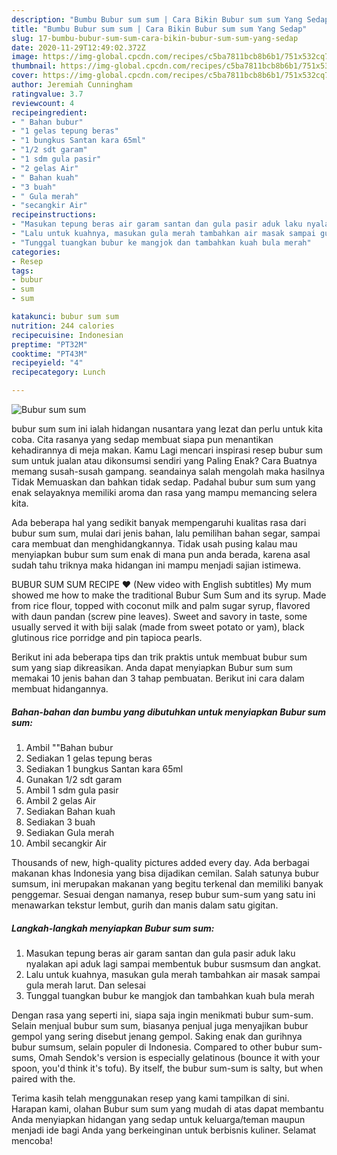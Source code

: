 ```yaml
---
description: "Bumbu Bubur sum sum | Cara Bikin Bubur sum sum Yang Sedap"
title: "Bumbu Bubur sum sum | Cara Bikin Bubur sum sum Yang Sedap"
slug: 17-bumbu-bubur-sum-sum-cara-bikin-bubur-sum-sum-yang-sedap
date: 2020-11-29T12:49:02.372Z
image: https://img-global.cpcdn.com/recipes/c5ba7811bcb8b6b1/751x532cq70/bubur-sum-sum-foto-resep-utama.jpg
thumbnail: https://img-global.cpcdn.com/recipes/c5ba7811bcb8b6b1/751x532cq70/bubur-sum-sum-foto-resep-utama.jpg
cover: https://img-global.cpcdn.com/recipes/c5ba7811bcb8b6b1/751x532cq70/bubur-sum-sum-foto-resep-utama.jpg
author: Jeremiah Cunningham
ratingvalue: 3.7
reviewcount: 4
recipeingredient:
- " Bahan bubur"
- "1 gelas tepung beras"
- "1 bungkus Santan kara 65ml"
- "1/2 sdt garam"
- "1 sdm gula pasir"
- "2 gelas Air"
- " Bahan kuah"
- "3 buah"
- " Gula merah"
- "secangkir Air"
recipeinstructions:
- "Masukan tepung beras air garam santan dan gula pasir aduk laku nyalakan api aduk lagi sampai membentuk bubur susmsum dan angkat."
- "Lalu untuk kuahnya, masukan gula merah tambahkan air masak sampai gula merah larut. Dan selesai"
- "Tunggal tuangkan bubur ke mangjok dan tambahkan kuah bula merah"
categories:
- Resep
tags:
- bubur
- sum
- sum

katakunci: bubur sum sum 
nutrition: 244 calories
recipecuisine: Indonesian
preptime: "PT32M"
cooktime: "PT43M"
recipeyield: "4"
recipecategory: Lunch

---
```



![Bubur sum sum](https://img-global.cpcdn.com/recipes/c5ba7811bcb8b6b1/751x532cq70/bubur-sum-sum-foto-resep-utama.jpg)


bubur sum sum ini ialah hidangan nusantara yang lezat dan perlu untuk kita coba. Cita rasanya yang sedap membuat siapa pun menantikan kehadirannya di meja makan.
Kamu Lagi mencari inspirasi resep bubur sum sum untuk jualan atau dikonsumsi sendiri yang Paling Enak? Cara Buatnya memang susah-susah gampang. seandainya salah mengolah maka hasilnya Tidak Memuaskan dan bahkan tidak sedap. Padahal bubur sum sum yang enak selayaknya memiliki aroma dan rasa yang mampu memancing selera kita.

Ada beberapa hal yang sedikit banyak mempengaruhi kualitas rasa dari bubur sum sum, mulai dari jenis bahan, lalu pemilihan bahan segar, sampai cara membuat dan menghidangkannya. Tidak usah pusing kalau mau menyiapkan bubur sum sum enak di mana pun anda berada, karena asal sudah tahu triknya maka hidangan ini mampu menjadi sajian istimewa.

BUBUR SUM SUM RECIPE ❤️ (New video with English subtitles) My mum showed me how to make the traditional Bubur Sum Sum and its syrup. Made from rice flour, topped with coconut milk and palm sugar syrup, flavored with daun pandan (screw pine leaves). Sweet and savory in taste, some usually served it with biji salak (made from sweet potato or yam), black glutinous rice porridge and pin tapioca pearls.


Berikut ini ada beberapa tips dan trik praktis untuk membuat bubur sum sum yang siap dikreasikan. Anda dapat menyiapkan Bubur sum sum memakai 10 jenis bahan dan 3 tahap pembuatan. Berikut ini cara dalam membuat hidangannya.

<!--inarticleads1-->

##### Bahan-bahan dan bumbu yang dibutuhkan untuk menyiapkan Bubur sum sum:

1. Ambil  &#34;&#34;Bahan bubur
1. Sediakan 1 gelas tepung beras
1. Sediakan 1 bungkus Santan kara 65ml
1. Gunakan 1/2 sdt garam
1. Ambil 1 sdm gula pasir
1. Ambil 2 gelas Air
1. Sediakan  Bahan kuah
1. Sediakan 3 buah
1. Sediakan  Gula merah
1. Ambil secangkir Air


Thousands of new, high-quality pictures added every day. Ada berbagai makanan khas Indonesia yang bisa dijadikan cemilan. Salah satunya bubur sumsum, ini merupakan makanan yang begitu terkenal dan memiliki banyak penggemar. Sesuai dengan namanya, resep bubur sum-sum yang satu ini menawarkan tekstur lembut, gurih dan manis dalam satu gigitan. 

<!--inarticleads2-->

##### Langkah-langkah menyiapkan Bubur sum sum:

1. Masukan tepung beras air garam santan dan gula pasir aduk laku nyalakan api aduk lagi sampai membentuk bubur susmsum dan angkat.
1. Lalu untuk kuahnya, masukan gula merah tambahkan air masak sampai gula merah larut. Dan selesai
1. Tunggal tuangkan bubur ke mangjok dan tambahkan kuah bula merah


Dengan rasa yang seperti ini, siapa saja ingin menikmati bubur sum-sum. Selain menjual bubur sum sum, biasanya penjual juga menyajikan bubur gempol yang sering disebut jenang gempol. Saking enak dan gurihnya bubur sumsum, selain populer di Indonesia. Compared to other bubur sum-sums, Omah Sendok&#39;s version is especially gelatinous (bounce it with your spoon, you&#39;d think it&#39;s tofu). By itself, the bubur sum-sum is salty, but when paired with the. 

Terima kasih telah menggunakan resep yang kami tampilkan di sini. Harapan kami, olahan Bubur sum sum yang mudah di atas dapat membantu Anda menyiapkan hidangan yang sedap untuk keluarga/teman maupun menjadi ide bagi Anda yang berkeinginan untuk berbisnis kuliner. Selamat mencoba!
